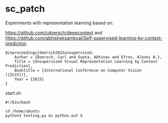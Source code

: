 # sc_patch

Experiments with representation learning based on:

https://github.com/cdoersch/deepcontext
and
https://github.com/abhisheksambyal/Self-supervised-learning-by-context-prediction

```
@inproceedings{doersch2015unsupervised,
    Author = {Doersch, Carl and Gupta, Abhinav and Efros, Alexei A.},
    Title = {Unsupervised Visual Representation Learning by Context Prediction},
    Booktitle = {International Conference on Computer Vision ({ICCV})},
    Year = {2015}
}
```

start.sh
```
#!/bin/bash

cd /home/ubuntu
python3 testing.py &> python.out &
```
